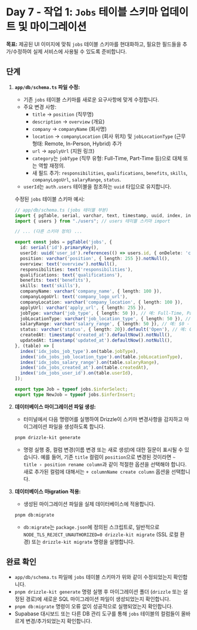 # Day 7 - 작업 1: `Jobs` 테이블 스키마 업데이트 및 마이그레이션

**목표:** 제공된 UI 이미지에 맞춰 `jobs` 테이블 스키마를 현대화하고, 필요한 필드들을 추가/수정하여 실제 서비스에 사용될 수 있도록 준비합니다.

## 단계

1.  **`app/db/schema.ts` 파일 수정:**
    *   기존 `jobs` 테이블 스키마를 새로운 요구사항에 맞게 수정합니다.
    *   주요 변경 사항:
        *   `title` -> `position` (직무명)
        *   `description` -> `overview` (개요)
        *   `company` -> `companyName` (회사명)
        *   `location` -> `companyLocation` (회사 위치) 및 `jobLocationType` (근무 형태: Remote, In-Person, Hybrid) 추가
        *   `url` -> `applyUrl` (지원 링크)
        *   `category`는 `jobType` (직무 유형: Full-Time, Part-Time 등)으로 대체 또는 역할 재정의.
        *   새 필드 추가: `responsibilities`, `qualifications`, `benefits`, `skills`, `companyLogoUrl`, `salaryRange`, `status`.
    *   `userId`는 `auth.users` 테이블을 참조하는 `uuid` 타입으로 유지합니다.

    수정된 `jobs` 테이블 스키마 예시:
    ```typescript
    // app/db/schema.ts (jobs 테이블 부분)
    import { pgTable, serial, varchar, text, timestamp, uuid, index, integer } from "drizzle-orm/pg-core";
    import { users } from "./users"; // users 테이블 스키마 import

    // ... (다른 스키마 정의) ...

    export const jobs = pgTable('jobs', {
      id: serial('id').primaryKey(),
      userId: uuid('user_id').references(() => users.id, { onDelete: 'cascade' }),
      position: varchar('position', { length: 255 }).notNull(),
      overview: text('overview').notNull(),
      responsibilities: text('responsibilities'),
      qualifications: text('qualifications'),
      benefits: text('benefits'),
      skills: text('skills'),
      companyName: varchar('company_name', { length: 100 }),
      companyLogoUrl: text('company_logo_url'),
      companyLocation: varchar('company_location', { length: 100 }),
      applyUrl: varchar('apply_url', { length: 255 }),
      jobType: varchar('job_type', { length: 50 }), // 예: Full-Time, Part-Time, Freelance, Internship
      jobLocationType: varchar('job_location_type', { length: 50 }), // 예: Remote, In-Person, Hybrid
      salaryRange: varchar('salary_range', { length: 50 }), // 예: $0 - $50,000
      status: varchar('status', { length: 20}).default('Open'), // 예: Open, Closed
      createdAt: timestamp('created_at').defaultNow().notNull(),
      updatedAt: timestamp('updated_at').defaultNow().notNull(),
    }, (table) => [
      index('idx_jobs_job_type').on(table.jobType),
      index('idx_jobs_job_location_type').on(table.jobLocationType),
      index('idx_jobs_salary_range').on(table.salaryRange),
      index('idx_jobs_created_at').on(table.createdAt),
      index('idx_jobs_user_id').on(table.userId),
    ]);

    export type Job = typeof jobs.$inferSelect;
    export type NewJob = typeof jobs.$inferInsert;
    ```

2.  **데이터베이스 마이그레이션 파일 생성:**
    *   터미널에서 다음 명령어를 실행하여 Drizzle이 스키마 변경사항을 감지하고 마이그레이션 파일을 생성하도록 합니다.

    ```bash
    pnpm drizzle-kit generate
    ```

    *   명령 실행 중, 컬럼 변경(이름 변경 또는 새로 생성)에 대한 질문이 표시될 수 있습니다. 예를 들어, 기존 `title` 컬럼이 `position`으로 변경된 것이라면 `~ title › position rename column`과 같이 적절한 옵션을 선택해야 합니다. 새로 추가된 컬럼에 대해서는 `+ columnName create column` 옵션을 선택합니다.

3.  **데이터베이스 마igration 적용:**
    *   생성된 마이그레이션 파일을 실제 데이터베이스에 적용합니다.

    ```bash
    pnpm db:migrate
    ```

    *   `db:migrate`는 `package.json`에 정의된 스크립트로, 일반적으로 `NODE_TLS_REJECT_UNAUTHORIZED=0 drizzle-kit migrate` (SSL 로컬 환경) 또는 `drizzle-kit migrate` 명령을 실행합니다.

## 완료 확인

*   `app/db/schema.ts` 파일에 `jobs` 테이블 스키마가 위와 같이 수정되었는지 확인합니다.
*   `pnpm drizzle-kit generate` 명령 실행 후 마이그레이션 폴더 (`drizzle` 또는 설정된 경로)에 새로운 SQL 마이그레이션 파일이 생성되었는지 확인합니다.
*   `pnpm db:migrate` 명령이 오류 없이 성공적으로 실행되었는지 확인합니다.
*   Supabase 대시보드 또는 다른 DB 관리 도구를 통해 `jobs` 테이블의 컬럼들이 올바르게 변경/추가되었는지 확인합니다. 